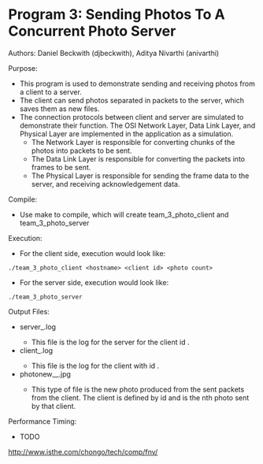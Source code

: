 Program 3: Sending Photos To A Concurrent Photo Server
======================================================

Authors: Daniel Beckwith (djbeckwith), Aditya Nivarthi (anivarthi)

Purpose:
* This program is used to demonstrate sending and receiving photos from a client to a server.
* The client can send photos separated in packets to the server, which saves them as new files.
* The connection protocols between client and server are simulated to demonstrate their function. The OSI Network Layer, Data Link Layer, and Physical Layer are implemented in the application as a simulation.
  * The Network Layer is responsible for converting chunks of the photos into packets to be sent.
  * The Data Link Layer is responsible for converting the packets into frames to be sent.
  * The Physical Layer is responsible for sending the frame data to the server, and receiving acknowledgement data.

Compile:
* Use make to compile, which will create team_3_photo_client and team_3_photo_server

Execution:
* For the client side, execution would look like:
```
./team_3_photo_client <hostname> <client id> <photo count>
```
* For the server side, execution would look like:
```
./team_3_photo_server
```

Output Files:
* server_<id>.log
  * This file is the log for the server for the client id <id>.
* client_<id>.log
  * This file is the log for the client with id <id>.
* photonew_<id>_<photo num>.jpg
  * This type of file is the new photo produced from the sent packets from the client. The client is defined by id <id> and <photo num> is the nth photo sent by that client.

Performance Timing:
* TODO



http://www.isthe.com/chongo/tech/comp/fnv/


